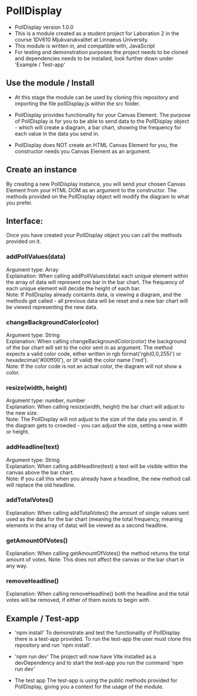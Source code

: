 # PollDisplay
- PollDisplay version 1.0.0
- This is a module created as a student project for Laboration 2 in the course 1DV610 Mjukvarukvalitet at Linnaeus University.
- This module is written in, and compatible with, JavaScript
- For testing and demonstration purposes the project needs to be cloned and dependencies needs to be installed, look further down under 'Example / Test-app'


## Use the module / Install
- At this stage the module can be used by cloning this repository and importing the file pollDisplay.js within the src folder.

- PollDisplay provides functionality for your Canvas Element. The purpose of PollDisplay is for you to be able to send data to the PollDisplay object - which will create a diagram, a bar chart, showing the frequency for each value in the data you send in. 

- PollDisplay does NOT create an HTML Canvas Element for you, the constructor needs you Canvas Element as an argument.

## Create an instance
By creating a new PollDisplay instance, you will send your chosen Canvas Element from your HTML DOM as an argument to the constructor. The methods provided on the PollDisplay object will modify the diagram to what you prefer.

## Interface:
Once you have created your PollDisplay object you can call the methods provided on it.
### addPollValues(data)          
Argument type: Array           
Explaination: When calling addPollValues(data) each unique element within the array of data will represent one bar in the bar chart. The frequency of each unique element will decide the height of each bar.            
Note: If PollDisplay already containts data, is viewing a diagram, and the methods get called - all previous data will be reset and a new bar chart will be viewed representing the new data.
### changeBackgroundColor(color)             
Argument type: String           
Explanation: When calling changeBackgroundColor(color) the background of the bar chart will set to the color sent in as argument. The method expects a valid color code, either written in rgb format('rgb(0,0,255)') or hexadecimal('#00ff00'), or (if valid) the color name ('red').           
Note: If the color code is not an actual color, the diagram will not show a color.
### resize(width, height)             
Argument type: number, number          
Explanation: When calling resize(width, height) the bar chart will adjust to the new size.              
Note: The PollDisplay will not adjust to the size of the data you send in. If the diagram gets to crowded - you can adjust the size, setting a new width or height.
### addHeadline(text)        
Argument type: String           
Explanation: When calling addHeadline(text) a text will be visible within the canvas above the bar chart.              
Note: If you call this when you already have a headline, the new method call will replace the old headline.
### addTotalVotes()           
Explanation: When calling addTotalVotes() the amount of single values sent used as the data for the bar chart (meaning the total frequency, meaning elements in the array of data) will be viewed as a second headline.          
### getAmountOfVotes()          
Explanation: When calling getAmountOfVotes() the method returns the total amount of votes.
Note: This does not affect the canvas or the bar chart in any way.
### removeHeadline()           
Explanation: When calling removeHeadline() both the headline and the total votes will be removed, if either of them exists to begin with.

## Example / Test-app
* 'npm install'
To demonstrate and test the functionality of PollDisplay there is a test-app provided. To run the test-app the user must clone this repository and run 'npm install'. 

* 'npm run dev'
The project will now have Vite installed as a devDependency and to start the test-app you run the command 'npm run dev'

* The test app
The test-app is using the public methods provided for PollDisplay, giving you a context for the usage of the module.
